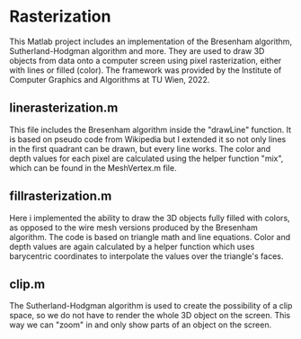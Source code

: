 # Rasterization
This Matlab project includes an implementation of the Bresenham algorithm, Sutherland-Hodgman algorithm and more.
They are used to draw 3D objects from data onto a computer screen using pixel rasterization, either with lines or filled (color).
The framework was provided by the Institute of Computer Graphics and Algorithms at TU Wien, 2022.

## linerasterization.m
This file includes the Bresenham algorithm inside the "drawLine" function. It is based on pseudo code from Wikipedia but I extended it so not only lines in the first quadrant can be drawn, but every line works. The color and depth values for each pixel are calculated using the helper function "mix", which can be found in the MeshVertex.m file.

## fillrasterization.m
Here i implemented the ability to draw the 3D objects fully filled with colors, as opposed to the wire mesh versions produced by the Bresenham algorithm. The code is based on triangle math and line equations. Color and depth values are again calculated by a helper function which uses barycentric coordinates to interpolate the values over the triangle's faces.

## clip.m
The Sutherland-Hodgman algorithm is used to create the possibility of a clip space, so we do not have to render the whole 3D object on the screen. This way we can "zoom" in and only show parts of an object on the screen.
